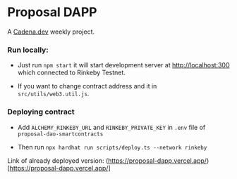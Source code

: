 # Proposal DAPP

A [Cadena.dev](cadena.dev) weekly project.

### Run locally:

- Just run `npm start` it will start development server at [http://localhost:300](http://localhost:300) which connected to Rinkeby Testnet.

- If you want to change contract address and it in `src/utils/web3.util.js`.

### Deploying contract

- Add `ALCHEMY_RINKEBY_URL` and `RINKEBY_PRIVATE_KEY` in `.env` file of `proposal-dao-smartcontracts`

- Then run `npx hardhat run scripts/deploy.ts --network rinkeby`

Link of already deployed version: (https://proposal-dapp.vercel.app/)[https://proposal-dapp.vercel.app/]
